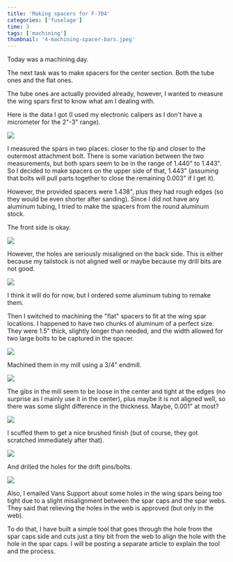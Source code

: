 ```yaml
---
title: 'Making spacers for F-704'
categories: ['fuselage']
time: 3
tags: ['machining']
thumbnail: '4-machining-spacer-bars.jpeg'
---
```


Today was a machining day.

<!-- more -->

The next task was to make spacers for the center section. Both the tube ones and the flat ones.

The tube ones are actually provided already, however, I wanted to measure the wing spars first to know what am I dealing with.

Here is the data I got (I used my electronic calipers as I don't have a micrometer for the 2"-3" range).

![](0-measurements.jpeg)

I measured the spars in two places: closer to the tip and closer to the outermost attachment bolt. There is some variation between the two measurements, but both spars seem to be in the range of 1.440" to 1.443". So I decided to make spacers on the upper side of that, 1.443" (assuming that bolts will pull parts together to close the remaining 0.003" if I get it).

However, the provided spacers were 1.438", plus they had rough edges (so they would be even shorter after sanding). Since I did not have any aluminum tubing, I tried to make the spacers from the round aluminum stock.

The front side is okay.

![](1-spacers.jpeg)

However, the holes are seriously misaligned on the back side. This is either because my tailstock is not aligned well or maybe because my drill bits are not good.

![](2-spacers-2.jpeg)

I think it will do for now, but I ordered some aluminum tubing to remake them.

Then I switched to machining the "flat" spacers to fit at the wing spar locations. I happened to have two chunks of aluminum of a perfect size. They were 1.5" thick, slightly longer than needed, and the width allowed for two large bolts to be captured in the spacer.

![](3-spacer-bars-stock.jpeg)

Machined them in my mill using a 3/4" endmill.

![](4-machining-spacer-bars.jpeg)

The gibs in the mill seem to be loose in the center and tight at the edges (no surprise as I mainly use it in the center), plus maybe it is not aligned well, so there was some slight difference in the thickness. Maybe, 0.001" at most?

![](5-machined-bar.jpeg)

I scuffed them to get a nice brushed finish (but of course, they got scratched immediately after that).

![](6-scuffed-for-appearance.jpeg)

And drilled the holes for the drift pins/bolts.

![](7-drilled-the-holes.jpeg)

Also, I emailed Vans Support about some holes in the wing spars being too tight due to a slight misalignment between the spar caps and the spar webs. They said that relieving the holes in the web is approved (but only in the web).

To do that, I have built a simple tool that goes through the hole from the spar caps side and cuts just a tiny bit from the web to align the hole with the hole in the spar caps. I will be posting a separate article to explain the tool and the process.